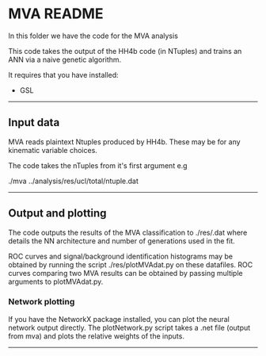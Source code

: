 MVA README
==========

In this folder we have the code for the MVA analysis

This code takes the output of the HH4b code (in NTuples)
and trains an ANN via a naive genetic algorithm.

It requires that you have installed:

* GSL 

************************************

Input data
---------------------

MVA reads plaintext Ntuples produced by HH4b.
These may be for any kinematic variable choices.

The code takes the nTuples from it's first argument e.g

./mva ../analysis/res/ucl/total/ntuple.dat

************************************

Output and plotting
---------------------

The code outputs the results of the MVA classification
to ./res/<MVA>.dat where <MVA> details the NN architecture
and number of generations used in the fit.

ROC curves and signal/background identification histograms
may be obtained by running the script ./res/plotMVAdat.py
on these datafiles. ROC curves comparing two MVA results
can be obtained by passing multiple arguments to plotMVAdat.py.

### Network plotting

If you have the NetworkX package installed, you can plot the neural network output directly.
The plotNetwork.py script takes a .net file (output from mva) and plots the relative weights
of the inputs.

************************************

